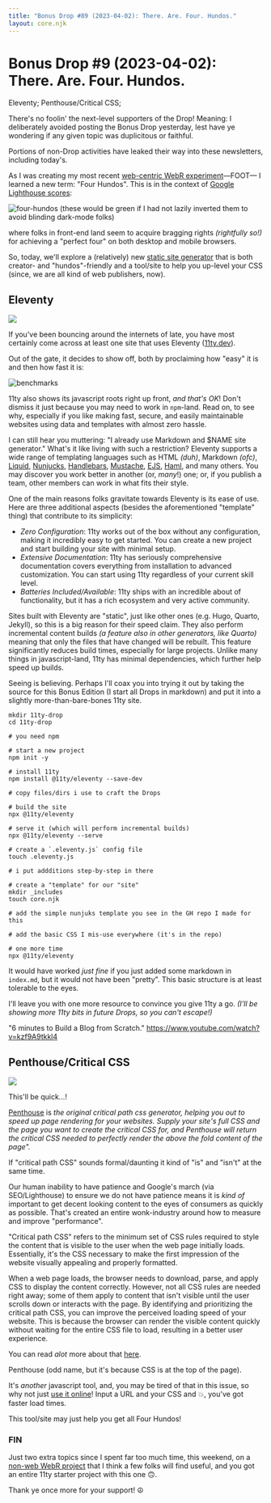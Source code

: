 ```yaml
---
title: "Bonus Drop #89 (2023-04-02): There. Are. Four. Hundos."
layout: core.njk
---
```


# Bonus Drop #9 (2023-04-02): There. Are. Four. Hundos.
Eleventy; Penthouse/Critical CSS; 

There's no foolin' the next-level supporters of the Drop! Meaning: I deliberately avoided posting the Bonus Drop yesterday, lest have ye wondering if any given topic was duplicitous or faithful.

Portions of non-Drop activities have leaked their way into these newsletters, including today's. 

As I was creating my most recent [web-centric WebR experiment](https://rud.is/w/webr-lit-plot/)—FOOT— I learned a new term: "Four Hundos". This is in the context of [Google Lighthouse scores](https://pagespeed.web.dev/analysis/https-rud-is-w-webr-lit-plot/4zg2reow30?form_factor=desktop):

![four-hundos](img/four-hundos.png-inv.png)
(these would be green if I had not lazily inverted them to avoid blinding dark-mode folks)

where folks in front-end land seem to acquire bragging rights _(rightfully so!)_ for achieving a "perfect four" on both desktop and mobile browsers.

So, today, we'll explore a (relatively) new [static site generator](https://en.wikipedia.org/wiki/Static_site_generator) that is both creator- and "hundos"-friendly and a tool/site to help you up-level your CSS (since, we are all kind of web publishers, now).

## Eleventy

![](img/2023-04-02-16-00-50.png)

If you've been bouncing around the internets of late, you have most certainly come across at least one site that uses Eleventy ([11ty.dev](https://www.11ty.dev/)).

Out of the gate, it decides to show off, both by proclaiming how "easy" it is and then how fast it is:

![benchmarks](img/2023-04-02-14-21-39.png)

11ty also shows its javascript roots right up front, _and that's OK_! Don't dismiss it just because you may need to work in `npm`-land. Read on, to see why, especially if you like making fast, secure, and easily maintainable websites using data and templates with almost zero hassle.

I can still hear you muttering: "I already use Markdown and $NAME site generator." What's it like living with such a restriction? Eleventy supports a wide range of templating languages such as HTML _(duh)_, Markdown _(ofc)_, [Liquid](https://shopify.github.io/liquid/), [Nunjucks](https://mozilla.github.io/nunjucks/), [Handlebars](https://handlebarsjs.com/), [Mustache](https://mustache.github.io/), [EJS](https://ejs.co/), [Haml](https://haml.info/), and many others. You may discover you work better in another (or, _many_!) one; or, if you publish a team, other members can work in what fits their style.

One of the main reasons folks gravitate towards Eleventy is its ease of use. Here are three additional aspects (besides the aforementioned "template" thing) that contribute to its simplicity:

- _Zero Configuration_: 11ty works out of the box without any configuration, making it incredibly easy to get started. You can create a new project and start building your site with minimal setup.
- _Extensive Documentation_: 11ty has seriously comprehensive documentation covers everything from installation to advanced customization. You can start using 11ty regardless of your current skill level.
- _Batteries Included/Available_: 11ty ships with an incredible about of functionality, but it has a rich ecosystem and very active community.

Sites built with Eleventy are "static", just like other ones (e.g. Hugo, Quarto, Jekyll), so this is a big reason for their speed claim. They also perform incremental content builds _(a feature also in other generators, like Quarto)_ meaning that only the files that have changed will be rebuilt. This feature significantly reduces build times, especially for large projects. Unlike many things in javascript-land, 11ty has minimal dependencies, which further help speed up builds.

Seeing is believing. Perhaps I'll coax you into trying it out by taking the source for this Bonus Edition (I start all Drops in markdown) and put it into a slightly more-than-bare-bones 11ty site.

```
mkdir 11ty-drop
cd 11ty-drop

# you need npm

# start a new project
npm init -y

# install 11ty
npm install @11ty/eleventy --save-dev

# copy files/dirs i use to craft the Drops

# build the site
npx @11ty/eleventy

# serve it (which will perform incremental builds)
npx @11ty/eleventy --serve

# create a `.eleventy.js` config file
touch .eleventy.js

# i put addditions step-by-step in there

# create a "template" for our "site"
mkdir _includes
touch core.njk

# add the simple nunjuks template you see in the GH repo I made for this

# add the basic CSS I mis-use everywhere (it's in the repo)

# one more time
npx @11ty/eleventy
```

It would have worked _just fine_ if you just added some markdown in `index.md`, but it would not have been "pretty". This basic structure is at least tolerable to the eyes.

I'll leave you with one more resource to convince you give 11ty a go. _(I'll be showing more 11ty bits in future Drops, so you can't escape!)_

"6 minutes to Build a Blog from Scratch."
https://www.youtube.com/watch?v=kzf9A9tkkl4

## Penthouse/Critical CSS

![](img/2023-04-02-16-03-47.png)

This'll be quick…!

[Penthouse](https://github.com/pocketjoso/penthouse) is _the original critical path css generator, helping you out to speed up page rendering for your websites. Supply your site's full CSS and the page you want to create the critical CSS for, and Penthouse will return the critical CSS needed to perfectly render the above the fold content of the page"._

If "critical path CSS" sounds formal/daunting it kind of "is" and "isn't" at the same time.

Our human inability to have patience and Google's march (via SEO/Lighthouse) to ensure we do not have patience means it is _kind of_ important to get decent looking content to the eyes of consumers as quickly as possible. That's created an entire wonk-industry around how to measure and improve "performance".

"Critical path CSS" refers to the minimum set of CSS rules required to style the content that is visible to the user when the web page initially loads. Essentially, it's the CSS necessary to make the first impression of the website visually appealing and properly formatted.

When a web page loads, the browser needs to download, parse, and apply CSS to display the content correctly. However, not all CSS rules are needed right away; some of them apply to content that isn't visible until the user scrolls down or interacts with the page. By identifying and prioritizing the critical path CSS, you can improve the perceived loading speed of your website. This is because the browser can render the visible content quickly without waiting for the entire CSS file to load, resulting in a better user experience.

You can read _alot_ more about that [here](https://www.phpied.com/css-and-the-critical-path/).

Penthouse (odd name, but it's because CSS is at the top of the page). 

It's _another_ javascript tool, and, you may be tired of that in this issue, so why not just [use it online](https://jonassebastianohlsson.com/criticalpathcssgenerator/)! Input a URL and your CSS and 💥, you've got faster load times.

This tool/site may just help you get all Four Hundos!

### FIN

Just two extra topics since I spent far too much time, this weekend, on a [non-web WebR project](https://github.com/hrbrmstr/macoswasmr) that I think a few folks will find useful, and you got an entire 11ty starter project with this one 🙃.

Thank ye once more for your support! ☮
